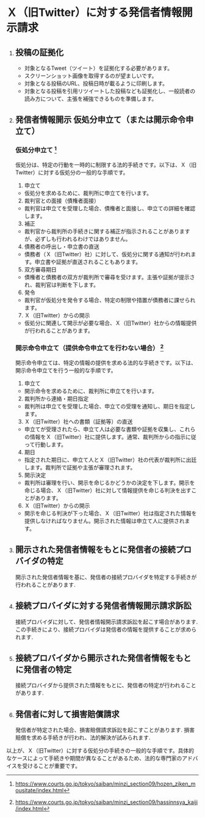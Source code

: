 # Ｘ（旧Twitter）に対する発信者情報開示請求

1. ## 投稿の証拠化
    - 対象となるTweet（ツイート）を証拠化する必要があります。
    - スクリーンショット画像を取得するのが望ましいです。
    - 対象となる投稿のURL、投稿日時が載るように印刷します。
    - 対象となる投稿を引用リツイートした投稿なども証拠化し、一般読者の読み方について、主張を補強できるものを準備します。

1. ## 発信者情報開示 仮処分申立て（または開示命令申立て）

    ### 仮処分申立て [^1]
    仮処分は、特定の行動を一時的に制限する法的手続きです。以下は、Ｘ（旧Twitter）に対する仮処分の一般的な手順です。

    1. 申立て
    - 仮処分を求めるために、裁判所に申立てを行います。

    2. 裁判官との面接（債権者面接）
    - 裁判官は申立てを受理した場合、債権者と面接し、申立ての詳細を確認します。

    3. 補正
    - 裁判官から裁判所の手続きに関する補正が指示されることがありますが、必ずしも行われるわけではありません。

    4. 債務者の呼出し・申立書の直送
    - 債務者（Ｘ（旧Twitter）社）に対して、仮処分に関する通知が行われます。申立書や証拠が直送されることもあります。

    5. 双方審尋期日
    - 債権者と債務者の双方が裁判所で審尋を受けます。主張や証拠が提示され、裁判官は判断を下します。

    6. 発令
    - 裁判官が仮処分を発令する場合、特定の制限や措置が債務者に課せられます。

    7. Ｘ（旧Twitter）からの開示
    - 仮処分に関連して開示が必要な場合、Ｘ（旧Twitter）社からの情報提供が行われることがあります。


    ###  開示命令申立て（提供命令申立てを行わない場合） [^2]

    開示命令申立ては、特定の情報の提供を求める法的な手続きです。以下は、開示命令申立てを行う一般的な手順です。

    1. 申立て
    - 開示命令を求めるために、裁判所に申立てを行います。

    2. 裁判所から連絡・期日指定
    - 裁判所は申立てを受理した場合、申立ての受理を通知し、期日を指定します。

    3. Ｘ（旧Twitter）社への書類（証拠等）の直送
    - 申立てが受理されたら、申立て人は必要な書類や証拠を収集し、これらの情報をＸ（旧Twitter）社に提供します。通常、裁判所からの指示に従って行動します。

    4. 期日
    - 指定された期日に、申立て人とＸ（旧Twitter）社の代表が裁判所に出廷します。裁判所で証拠や主張が審理されます。

    5. 開示決定
    - 裁判所は審理を行い、開示を命じるかどうかの決定を下します。開示を命じる場合、Ｘ（旧Twitter）社に対して情報提供を命じる判決を出すことがあります。

    6. Ｘ（旧Twitter）からの開示
    - 開示を命じる判決が下った場合、Ｘ（旧Twitter）社は指定された情報を提供しなければなりません。開示された情報は申立て人に提供されます。

1. ## 開示された発信者情報をもとに発信者の接続プロバイダの特定
    開示された発信者情報を基に、発信者の接続プロバイダを特定する手続きが行われることがあります.

1. ## 接続プロバイダに対する発信者情報開示請求訴訟
    接続プロバイダに対して、発信者情報開示請求訴訟を起こす場合があります. この手続きにより、接続プロバイダは発信者の情報を提供することが求められます.

1. ## 接続プロバイダから開示された発信者情報をもとに発信者の特定
    接続プロバイダから提供された情報をもとに、発信者の特定が行われることがあります.

1. ## 発信者に対して損害賠償請求
    発信者が特定された場合、損害賠償請求訴訟を起こすことがあります. 損害賠償を求める手続きが行われ、法的解決が試みられます.

以上が、Ｘ（旧Twitter）に対する仮処分の手続きの一般的な手順です。具体的なケースによって手続きや期間が異なることがあるため、法的な専門家のアドバイスを受けることが重要です。


[^1]: https://www.courts.go.jp/tokyo/saiban/minzi_section09/hozen_ziken_mousitate/index.html
[^2]: https://www.courts.go.jp/tokyo/saiban/minzi_section09/hassinnsya_kaiji/index.html